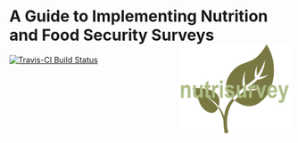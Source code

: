 # A Guide to Implementing Nutrition and Food Security Surveys <img src="images/nutrisurvey_small.png" align="right" />

[![Travis-CI Build Status](https://travis-ci.org/ernestguevarra/practical-r-for-epidemiologists.svg?branch=master)](https://travis-ci.org/ernestguevarra/practical-r-for-epidemiologists)